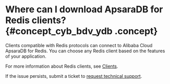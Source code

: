# Where can I download ApsaraDB for Redis clients? {#concept_cyb_bdv_ydb .concept}

Clients compatible with Redis protocols can connect to Alibaba Cloud ApsaraDB for Redis. You can choose any Redis client based on the features of your application.

For more information about Redis clients, see [Clients](http://redis.io/clients).

If the issue persists, submit a ticket to [request technical support](https://workorder-intl.console.aliyun.com/#/ticket/add?productId=1226).

